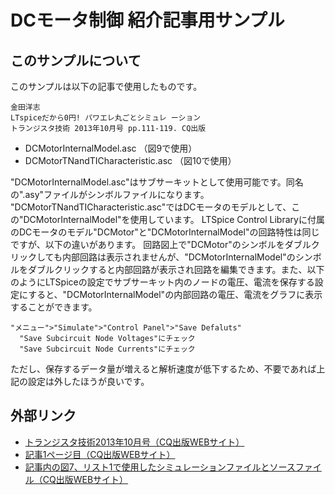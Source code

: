 # DCモータ制御 紹介記事用サンプル

## このサンプルについて
このサンプルは以下の記事で使用したものです。

```
金田洋志
LTspiceだから0円! パワエレ丸ごとシミュレ ーション
トランジスタ技術 2013年10月号 pp.111-119. CQ出版
```

- DCMotorInternalModel.asc （図9で使用）
- DCMotorTNandTICharacteristic.asc （図10で使用）

"DCMotorInternalModel.asc"はサブサーキットとして使用可能です。同名の".asy"ファイルがシンボルファイルになります。
"DCMotorTNandTICharacteristic.asc"ではDCモータのモデルとして、この"DCMotorInternalModel"を使用しています。
LTSpice Control Libraryに付属のDCモータのモデル"DCMotor"と"DCMotorInternalModel"の回路特性は同じですが、以下の違いがあります。
回路図上で"DCMotor"のシンボルをダブルクリックしても内部回路は表示されませんが、"DCMotorInternalModel"のシンボルをダブルクリックすると内部回路が表示され回路を編集できます。また、以下のようにLTSpiceの設定でサブサーキット内のノードの電圧、電流を保存する設定にすると、"DCMotorInternalModel"の内部回路の電圧、電流をグラフに表示することができます。
```
"メニュー">"Simulate">"Control Panel">"Save Defaluts"
  "Save Subcircuit Node Voltages"にチェック
  "Save Subcircuit Node Currents"にチェック
```
ただし、保存するデータ量が増えると解析速度が低下するため、不要であれば上記の設定は外したほうが良いです。


## 外部リンク
- [トランジスタ技術2013年10月号（CQ出版WEBサイト）](http://toragi.cqpub.co.jp/tabid/687/Default.aspx)
- [記事1ページ目（CQ出版WEBサイト）](http://toragi.cqpub.co.jp/Portals/0/backnumber/2013/10/p111.pdf)
- [記事内の図7、リスト1で使用したシミュレーションファイルとソースファイル（CQ出版WEBサイト）](http://toragi.cqpub.co.jp/Portals/0/download/2013/TR1310L.zip)
